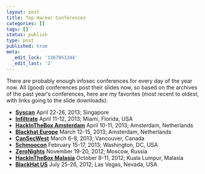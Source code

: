 ```yaml
---
layout: post
title: Top Hacker Conferences
categories: []
tags: []
status: publish
type: post
published: true
meta:
  _edit_lock: '1367951344'
  _edit_last: '2'
---
```

There are probably enough infosec conferences for every day of the year now.  All (good) conferences post their slides now, so based on the archives of the past year's conferences, here are my favorites (most recent to oldest, with links going to the slide downloads):

<ul>
<li><b><a href="http://www.syscan.org/index.php/download">Syscan</a></b> April 22-26, 2013; Singapore
<li><b><a href="http://infiltratecon.com/archives.html">Infiltrate</a></b> April 11-12, 2013; Miami, Florida, USA
<li><b><a href="http://conference.hitb.org/hitbsecconf2013ams/materials/">HackInTheBox Amsterdam</a></b>  April 10-11, 2013; Amsterdam, Netherlands
<li><b><a href="https://www.blackhat.com/eu-13/archives.html">Blackhat Europe</a></b> March 12-15, 2013; Amsterdam, Netherlands
<li><b><a href="http://cansecwest.com/csw13archive.html">CanSecWest</a></b> March 6-8, 2013; Vancouver, Canada
<li><b><a href="http://www.shmoocon.org/shmoocon_2013">Schmoocon</a></b> February 15-17, 2013; Washington, DC, USA
<li><b><a href="http://2012.zeronights.org/materials">ZeroNights</a></b> November 19-20, 2012; Moscow, Russia
<li><b><a href="http://conference.hitb.org/hitbsecconf2012kul/materials/">HackInTheBox Malasia</a></b> October 8-11, 2012; Kuala Lumpur, Malasia
<li><b><a href="https://www.blackhat.com/html/bh-us-12/bh-us-12-archives.html">BlackHat US</a></b> July 25-26, 2012; Las Vegas, Nevada, USA
</table>





